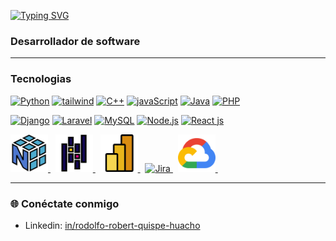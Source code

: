 [![Typing SVG](https://readme-typing-svg.demolab.com?font=Fira+Code&duration=4000&pause=1000&width=435&lines=Hola%F0%9F%91%9B+mi+nombre+es+robert)](https://github.com/RobertQH123)
### Desarrollador de software

---

### Tecnologias

[![Python](https://img.shields.io/badge/python-3670A0?style=for-the-badge&logo=python&logoColor=ffdd54)](https://github.com/RobertQH123)
[![tailwind](https://img.shields.io/badge/tailwind_CSS-grey?style=for-the-badge&logo=tailwind-css&logoColor=38B2AC&labelColor=GREY)](https://github.com/RobertQH123)
[![C++](https://img.shields.io/badge/C++-blue?style=for-the-badge&logo=cplusplus&logoColor=whiteblue&labelColor=blue)](https://github.com/RobertQH123)
[![javaScript](https://shields.io/badge/JavaScript-F7DF1E?style=for-the-badge&logo=JavaScript&logoColor=000)](https://github.com/RobertQH123)
[![Java](https://img.shields.io/badge/Java-ED8B00?style=for-the-badge&logo=openjdk&logoColor=white)](https://github.com/RobertQH123)
[![PHP](https://img.shields.io/badge/-PHP-777BB4?style=for-the-badge&logo=php&labelColor=777BB4&logoColor=FFF)](https://github.com/RobertQH123)
</br>

[![Django](https://img.shields.io/badge/Django-339933?style=for-the-badge&logo=Django&logoColor=white&labelColor=101010)](https://github.com/RobertQH123)
[![Laravel](https://img.shields.io/badge/Laravel-339933?style=for-the-badge&logo=Laravel&logoColor=white&labelColor=101010)](https://github.com/RobertQH123)
[![MySQL](https://img.shields.io/badge/MySQL-4479A1?style=for-the-badge&logo=mysql&logoColor=white&labelColor=101010)](https://github.com/RobertQH123)
[![Node.js](https://img.shields.io/badge/node.js-339933?style=for-the-badge&logo=Nodejs&logoColor=white)](https://github.com/RobertQH123)
[![React js](https://img.shields.io/badge/-ReactJs-61DAFB?logo=react&logoColor=white&style=for-the-badge)](https://github.com/RobertQH123)
</br>

<a href="https://github.com/RobertQH123"> <img src="https://raw.githubusercontent.com/Rickhersd/Rickhersd/09c5bc045c5820e2b7ae1b56c9d2e45df8b2cde5/neobrutalist_icons/neo_numpy.svg" title="Numpy" alt="Numpy" width="60" height="60"/> </a>&nbsp;
<a href="https://github.com/RobertQH123"> <img src="https://raw.githubusercontent.com/Rickhersd/Rickhersd/09c5bc045c5820e2b7ae1b56c9d2e45df8b2cde5/neobrutalist_icons/neo_pandas.svg" title="Pandas" alt="Pandas" width="60" height="60"/> </a>&nbsp;
<a href="https://github.com/RobertQH123"> <img src="https://github.com/Rickhersd/neo-icons/blob/main/icons/power-bi/neo-power-bi.svg" title="Power-bi" alt="Power-bi" width="60" height="60"/> </a>&nbsp;
<a href="https://github.com/RobertQH123"> <img src="https://25322853.fs1.hubspotusercontent-eu1.net/hub/25322853/hubfs/STAGIL_January2022/Images/jira-software-logo-jira-logo-hd-png.png?width=360&name=jira-software-logo-jira-logo-hd-png.png" title="Jira" alt="Jira" width="60" height="60"/> </a>&nbsp;
<a href="https://github.com/RobertQH123"> <img src="https://github.com/github/explore/blob/main/topics/google-cloud/google-cloud.png?raw=true" title="Google Cloud Plataform" alt="Google Cloud Plataform" width="60" height="60"/> </a>&nbsp;
 

---

### 🌐 Conéctate conmigo

- Linkedin: [in/rodolfo-robert-quispe-huacho](https://www.linkedin.com/in/rodolfo-robert-quispe-huacho)
